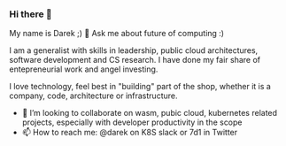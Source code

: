 ### Hi there 👋

My name is Darek ;) 💬 Ask me about future of computing :) 

I am a generalist with skills in leadership, public cloud architectures, software development and CS research. I have done my fair share of entepreneurial work and angel investing. 

I love technology, feel best in "building" part of the shop, whether it is a company, code, architecture or infrastructure. 



- 👯 I’m looking to collaborate on wasm, pubic cloud, kubernetes related projects, especially with developer productivity in the scope
- 📫 How to reach me: @darek on K8S slack or 7d1 in Twitter





